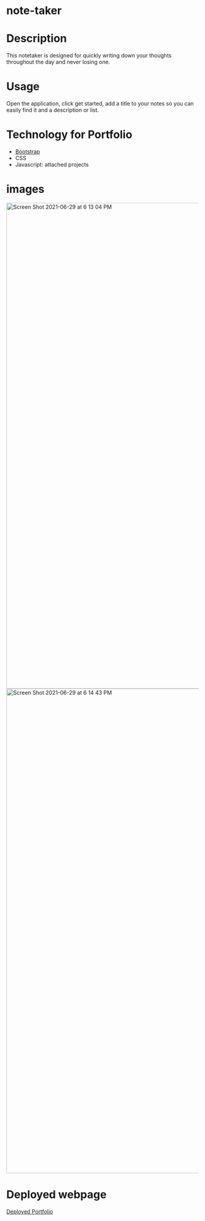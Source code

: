 # note-taker
# Description 
This notetaker is designed for quickly writing down your thoughts throughout the day and never losing one. 



# Usage 
Open the application, click get started, add a title to your notes so you can easily find it and a description or list.


# Technology for Portfolio
<ul>
  <li><a href ="https://getbootstrap.com/">Bootstrap</a> </li>
  <li>CSS</li>
  <li>Javascript: attached projects</li>
</ul>


# images
<img width="1273" alt="Screen Shot 2021-06-29 at 6 13 04 PM" src="https://user-images.githubusercontent.com/74121562/123879330-60ae5100-d906-11eb-924b-cd495bb9a2a9.png">
<img width="1270" alt="Screen Shot 2021-06-29 at 6 14 43 PM" src="https://user-images.githubusercontent.com/74121562/123879324-5e4bf700-d906-11eb-8de9-56023e698816.png">




# Deployed webpage
<a href ="https://ln-notetaker.herokuapp.com/">Deployed Portfolio</a>

